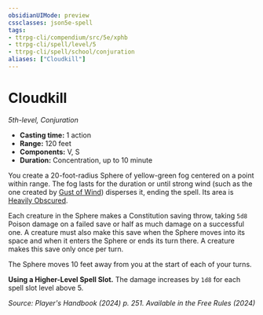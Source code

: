 ```yaml
---
obsidianUIMode: preview
cssclasses: json5e-spell
tags:
- ttrpg-cli/compendium/src/5e/xphb
- ttrpg-cli/spell/level/5
- ttrpg-cli/spell/school/conjuration
aliases: ["Cloudkill"]
---
```

# Cloudkill
*5th-level, Conjuration*  

- **Casting time:** 1 action
- **Range:** 120 feet
- **Components:** V, S
- **Duration:** Concentration, up to 10 minute

You create a 20-foot-radius Sphere of yellow-green fog centered on a point within range. The fog lasts for the duration or until strong wind (such as the one created by [Gust of Wind](gust-of-wind-xphb.md)) disperses it, ending the spell. Its area is [Heavily Obscured](heavily-obscured-xphb.md).

Each creature in the Sphere makes a Constitution saving throw, taking `5d8` Poison damage on a failed save or half as much damage on a successful one. A creature must also make this save when the Sphere moves into its space and when it enters the Sphere or ends its turn there. A creature makes this save only once per turn.

The Sphere moves 10 feet away from you at the start of each of your turns.

**Using a Higher-Level Spell Slot.** The damage increases by `1d8` for each spell slot level above 5.

*Source: Player's Handbook (2024) p. 251. Available in the Free Rules (2024)*